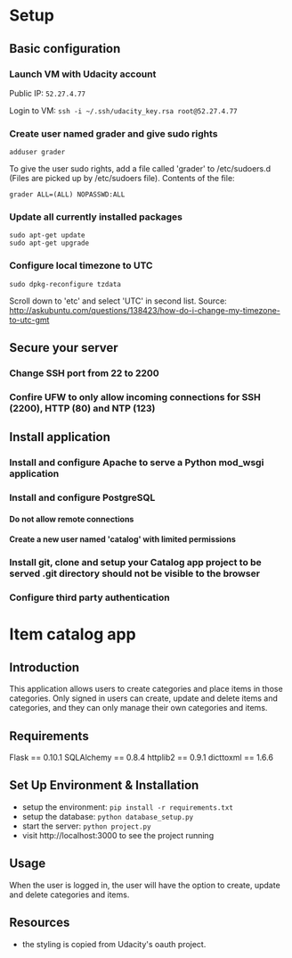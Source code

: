 # Setup

## Basic configuration

### Launch VM with Udacity account
Public IP: ```52.27.4.77```

Login to VM: ```ssh -i ~/.ssh/udacity_key.rsa root@52.27.4.77```

### Create user named grader and give sudo rights
```
adduser grader
```
To give the user sudo rights, add a file called 'grader' to /etc/sudoers.d (Files are picked up by /etc/sudoers file). Contents of the file:
```
grader ALL=(ALL) NOPASSWD:ALL
```

### Update all currently installed packages
```
sudo apt-get update
sudo apt-get upgrade
```

### Configure local timezone to UTC
```
sudo dpkg-reconfigure tzdata
```
Scroll down to 'etc' and select 'UTC' in second list.
Source: http://askubuntu.com/questions/138423/how-do-i-change-my-timezone-to-utc-gmt

## Secure your server

### Change SSH port from 22 to 2200
### Confire UFW to only allow incoming connections for SSH (2200), HTTP (80) and NTP (123)

## Install application

### Install and configure Apache to serve a Python mod_wsgi application
### Install and configure PostgreSQL
#### Do not allow remote connections
#### Create a new user named 'catalog' with limited permissions
### Install git, clone and setup your Catalog app project to be served .git directory should not be visible to the browser
### Configure third party authentication


# Item catalog app

## Introduction
This application allows users to create categories and place items in those categories. Only signed in users can create, update and delete items and categories, and they can only manage their own categories and items.

## Requirements
Flask == 0.10.1
SQLAlchemy == 0.8.4
httplib2 == 0.9.1
dicttoxml == 1.6.6

## Set Up Environment & Installation
- setup the environment: ```pip install -r requirements.txt```
- setup the database: ```python database_setup.py```
- start the server: ```python project.py```
- visit http://localhost:3000 to see the project running

## Usage
When the user is logged in, the user will have the option to create, update and delete categories and items.

## Resources
- the styling is copied from Udacity's oauth project.
